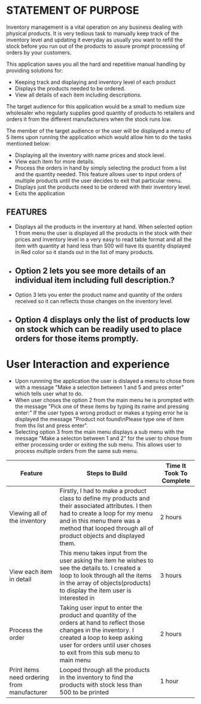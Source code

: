 # STATEMENT OF PURPOSE

Inventory management is a vital operation on any business dealing with physical products. It is very tedious task to manually keep track of the inventory level and updating it everyday as usually you want to refill the stock before you run out of the products to assure prompt processing of orders by your customers.

This application saves you all the hard and repetitive manual handling by providing solutions for:
* Keeping track and displaying and inventory level of each product
* Displays the products needed to be ordered.
* View all details of each item including descriptions.

The target audience for this application would be a small to medium size wholesaler who regularly supplies good quantity of products to retailers and orders it from the different manufacturers when the stock runs low.

The member of the target audience or the user will be displayed a menu of 5 items upon running the application which would allow him to do the tasks mentioned below:
* Displaying all the inventory with name prices and stock level.
* View each item for more details.
* Process the orders in hand by simply selecting the product from a list and the quantity needed. This feature allows user to input orders of multiple products until the user decides to exit that particular menu.
* Displays just the products need to be ordered with their inventory level.
* Exits the application 


## FEATURES
* Displays all the products in the inventory at hand. When selected option 1 from menu the user is displayed all the products in the stock with their prices and inventory level in a very easy to read table format and all the item with quantity at hand less than 500 will have its quantity displayed in Red color so it stands out in the list of many products.
* ## Option 2 lets you see more details of an individual item including full description.?
* Option 3 lets you enter the product name and quantity of the orders received so it can reflects those changes on the inventory level.
* ## Option 4 displays only the list of products low on stock which can be readily used to place orders for those items promptly.

# User Interaction and experience
* Upon runnning the application the user is dislayed a menu to chose from with a message "Make a selection between 1 and 5 and press enter" which tells user what to do. 
* When user choses the option 2 from the main menu he is prompted with the message "Pick one of these items by typing its name and pressing enter:" If the user types a wrong product or makes a typing error he is displayed the message "Product not found\nPlease type one of item from ths list and press enter".
* Selecting option 3 from the main menu displays a sub menu with the message "Make a selecton between 1 and 2" for the user to chose from either processing order or exiting the sub menu. This allows user to process multiple orders from the same sub menu.

| Feature | Steps to Build | Time It Took To Complete |
| ----------- | ----------- | ----------- |
| Viewing all of the inventory | Firstly, I had to make a product class to define my products and their associated attributes. I then had to create a loop for my menu and in this menu there was a method that looped through all of product objects and displayed them. | 2 hours |
| View each item in detail | This menu takes input from the user asking the item he wishes to see the details to. I created a loop to look through all the items in the array of objects(products) to display the item user is interested in | 3 hours |
| Process the order | Taking user input to enter the product and quantity of the orders at hand to reflect those changes in the inventory. I created a loop to keep asking user for orders until user choses to exit from this sub menu to main menu | 2 hours |
| Print items need ordering from manufacturer | Looped through all the products in the inventory to find the products with stock less than 500 to be printed | 1 hour |



